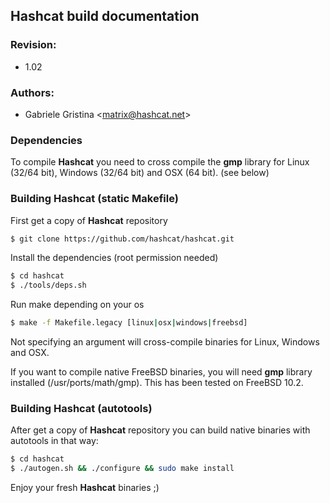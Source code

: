 ## Hashcat build documentation

### Revision:
* 1.02

### Authors:
* Gabriele Gristina <<matrix@hashcat.net>>

### Dependencies
To compile **Hashcat** you need to cross compile the **gmp** library for Linux (32/64 bit), Windows (32/64 bit) and OSX (64 bit). (see below)

### Building Hashcat (static Makefile)
First get a copy of **Hashcat** repository

```sh
$ git clone https://github.com/hashcat/hashcat.git
```

Install the dependencies (root permission needed)

```sh
$ cd hashcat
$ ./tools/deps.sh
```

Run make depending on your os

```sh
$ make -f Makefile.legacy [linux|osx|windows|freebsd]
```

Not specifying an argument will cross-compile binaries for Linux, Windows and OSX.

If you want to compile native FreeBSD binaries, you will need **gmp** library installed (/usr/ports/math/gmp). This has been tested on FreeBSD 10.2. 

### Building Hashcat (autotools)
After get a copy of **Hashcat** repository you can build native binaries with autotools in that way:

```sh
$ cd hashcat
$ ./autogen.sh && ./configure && sudo make install
```

Enjoy your fresh **Hashcat** binaries ;)
